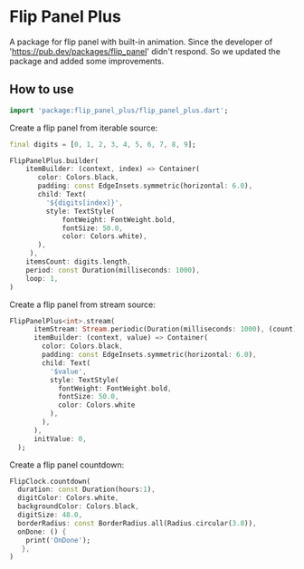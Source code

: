 # Flip Panel Plus

A package for flip panel with built-in animation. Since the developer of 'https://pub.dev/packages/flip_panel' didn't respond. So we updated the package and added some improvements.

<p>

</p>

## How to use

````dart
import 'package:flip_panel_plus/flip_panel_plus.dart';
````

Create a flip panel from iterable source:

````dart
final digits = [0, 1, 2, 3, 4, 5, 6, 7, 8, 9];

FlipPanelPlus.builder(
    itemBuilder: (context, index) => Container(
       color: Colors.black,
       padding: const EdgeInsets.symmetric(horizontal: 6.0),
       child: Text(
         '${digits[index]}',
         style: TextStyle(
             fontWeight: FontWeight.bold,
             fontSize: 50.0,
             color: Colors.white),
       ),
     ),
    itemsCount: digits.length,
    period: const Duration(milliseconds: 1000),
    loop: 1,
)
````

Create a flip panel from stream source:

````dart
FlipPanelPlus<int>.stream(
      itemStream: Stream.periodic(Duration(milliseconds: 1000), (count) => count % 10),
      itemBuilder: (context, value) => Container(
        color: Colors.black,
        padding: const EdgeInsets.symmetric(horizontal: 6.0),
        child: Text(
          '$value',
          style: TextStyle(
            fontWeight: FontWeight.bold,
            fontSize: 50.0,
            color: Colors.white
          ),
        ),
      ),
      initValue: 0,
  );

````

Create a flip panel countdown:

````dart
FlipClock.countdown(
  duration: const Duration(hours:1),
  digitColor: Colors.white,
  backgroundColor: Colors.black,
  digitSize: 48.0,
  borderRadius: const BorderRadius.all(Radius.circular(3.0)),
  onDone: () {
    print('OnDone');
   },
)
````
